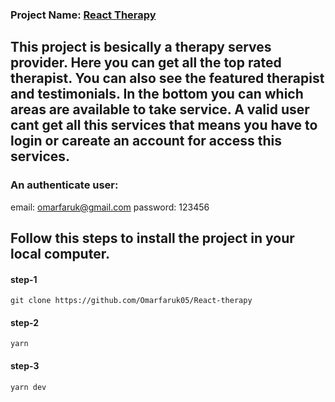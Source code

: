 ### Project Name: [React Therapy](https://react-therapy.vercel.app)

## This project is besically a therapy serves provider. Here you can get all the top rated therapist. You can also see the featured therapist and testimonials. In the bottom you can which areas are available to take service. A valid user cant get all this services that means you have to login or careate an account for access this services.

### An authenticate user:

email: omarfaruk@gmail.com
password: 123456

## Follow this steps to install the project in your local computer.

#### step-1

```
git clone https://github.com/Omarfaruk05/React-therapy
```

#### step-2

```
yarn
```

#### step-3

```
yarn dev
```

